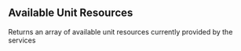 ## Available Unit Resources
Returns an array of available unit resources currently provided by the services
